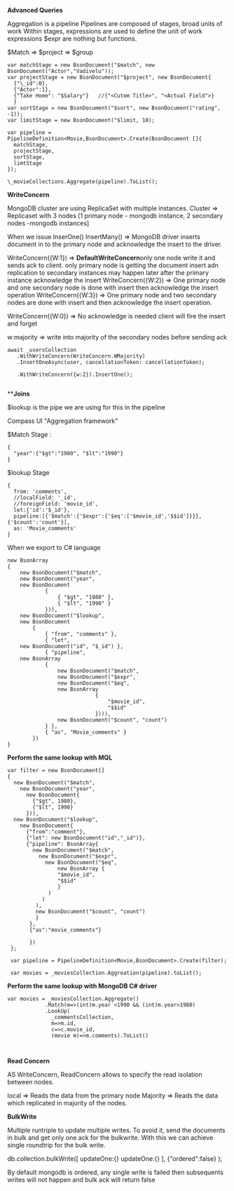 
**Advanced Queries**

Aggregation is a pipeline 
Pipelines are composed of stages, broad units of work
Within stages, expressions are used to define the unit of work
expressions $expr are nothing but functions.

$Match   => $project  => $group
```
var matchStage = new BsonDocument("$match", new BsonDocument("Actor","Vadivelu"));
var projectStage = new BsonDocument("$project", new BsonDocument{
  {"\_id":0},
  {"Actor":1},
  {"Take Home": "$Salary"}   //{"<Cutom Title>", "<Actual Field">}
  }
var sortStage = new BsonDocument("$sort", new BsonDocument("rating", -1));
var limitStage = new BsonDocument("$limit, 10);

var pipeline = PipelineDefinition<Movie,BsonDocument>.Create(BsonDocument []{
  matchStage,
  projectStage,
  sortStage,
  limtStage
});

\_movieCollections.Aggregate(pipeline).ToList();
```
**WriteConcern**

MongoDB cluster are using ReplicaSet with multiple instances.
Cluster => Replicaset with 3 nodes [1 primary node - mongodb instance, 2 secondary nodes -mongodb instances]

When we issue InserOne() InsertMany() => MongoDB driver inserts document in to the primary node and acknowledge the insert to the driver.

WriteConcern({W:1}) => **DefaultWriteConcern**only one node write it and sends ack to client. only primary node is getting the document insert adn replication to secondary instances may happen later after the primary instance acknowledge the insert 
WriteConcern({W:2}) => One primary node and one secondary node is done with insert then acknowledge the insert operation
WriteConcern({W:3}) => One primary node and two secondary nodes are done with insert and then acknowledge the insert operation.

WriteConcern({W:0})  => No acknowledge is needed client will fire the insert and forget

w:majority => write into majority of the secondary nodes before sending ack

```
await _usersCollection
   .WithWriteConcern(WriteConcern.WMajority)
   .InsertOneAsync(user, cancellationToken: cancellationToken);
   
   .WithWriteConcern({w:2}).InsertOne();


```

********Joins******

$lookup is the pipe we are using for this in the pipeline


Compass UI  "Aggregation framework"

$Match Stage :

```
{
  "year":{"$gt":"1980", "$lt":"1990"}
}
```
$lookup Stage
```
{
  from: 'comments',
  //localField: '_id',
  //foreignField: 'movie_id',
  let:{'id':'$_id'},
  pipeline:[{'$match':{'$expr':{'$eq':['$movie_id','$$id']}}},{'$count':'count'}],
  as: 'Movie_comments'
}
```

When we export to C# language

```
new BsonArray
{
    new BsonDocument("$match", 
    new BsonDocument("year", 
    new BsonDocument
            {
                { "$gt", "1980" }, 
                { "$lt", "1990" }
            })),
    new BsonDocument("$lookup", 
    new BsonDocument
        {
            { "from", "comments" }, 
            { "let", 
    new BsonDocument("id", "$_id") }, 
            { "pipeline", 
    new BsonArray
            {
                new BsonDocument("$match", 
                new BsonDocument("$expr", 
                new BsonDocument("$eq", 
                new BsonArray
                            {
                                "$movie_id",
                                "$$id"
                            }))),
                new BsonDocument("$count", "count")
            } }, 
            { "as", "Movie_comments" }
        })
}
```

**Perform the same lookup with MQL**

```
var filter = new BsonDocument[]
{
  new BsonDocument("$match", 
    new BsonDocument("year",  
      new BsonDocument{
        {"$gt", 1980},
        {"$lt", 1990}
      })),
  new BsonDocument("$lookup", 
    new BsonDocument{
      {"from":"comment"},
      {"let": new BsonDocument("id","_id")},
      {"pipeline": BsonArray{
        new BsonDocument("$match",
          new BsonDocument("$expr",
            new BsonDocument("$eq",
                new BsonArray {
                "$movie_id",
                "$$id"
                }
             )
           )
         ),
         new BsonDocument("$count", "count")
         }
       },
       {"as":"movie_comments"}
       
       })
 };
         
 var pipeline = PipelineDefinition<Movie,BsonDocument>.Create(filter);
 
 var movies = _moviesCollection.Aggreation(pipeline).toList();
 ```
 **Perform the same lookup with MongoDB C# driver**


```
var movies = _moviesCollection.Aggregate()
            .Match(m=>(int)m.year <1990 && (int)m.year>1980)
            .LookUp(
              _commentsCollection,
              m=>m.id,
              c=>c.movie_id,
              (movie m)=>m.comments).ToList()
              
 
 ```
 **Read Concern**
 
 AS WriteConcern, ReadConcern allows to specify the read isolation between nodes.
 
 local       => Reads the data from the primary node
 Majority    => Reads the data which replicated in majority of the nodes.
 
 **BulkWrite**
 
 Multiple runtriple to update multiple writes. To avoid it, send the documents in bulk and get only one ack for the bulkwrite. With this we can achieve single roundtrip for the bulk write.
 
 db.collection.bulkWrite([
 updateOne:{}
 updateOne:{}
 ],
 {"ordered":false}
 );
 
 By default mongodb is ordered, any single write is failed then subsequents writes will not happen and bulk ack will return false
 
